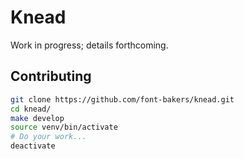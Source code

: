 # Knead

Work in progress; details forthcoming.

## Contributing

```bash
git clone https://github.com/font-bakers/knead.git
cd knead/
make develop
source venv/bin/activate
# Do your work...
deactivate
```
